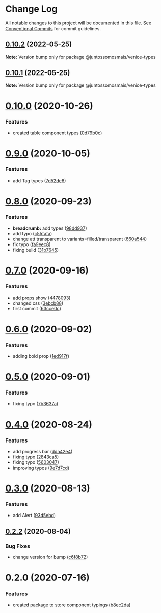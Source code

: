 # Change Log

All notable changes to this project will be documented in this file.
See [Conventional Commits](https://conventionalcommits.org) for commit guidelines.

## [0.10.2](https://github.com/juntossomosmais/venice/compare/@juntossomosmais/venice-types@0.10.1...@juntossomosmais/venice-types@0.10.2) (2022-05-25)

**Note:** Version bump only for package @juntossomosmais/venice-types





## [0.10.1](https://github.com/juntossomosmais/venice/compare/@juntossomosmais/venice-types@0.10.0...@juntossomosmais/venice-types@0.10.1) (2022-05-25)

**Note:** Version bump only for package @juntossomosmais/venice-types





# [0.10.0](https://github.com/juntossomosmais/venice/compare/@juntossomosmais/venice-types@0.9.0...@juntossomosmais/venice-types@0.10.0) (2020-10-26)


### Features

* created table component types ([0d79b0c](https://github.com/juntossomosmais/venice/commit/0d79b0cff430a08102f2315ac74baa403c5bf5bd))





# [0.9.0](https://github.com/juntossomosmais/venice/compare/@juntossomosmais/venice-types@0.8.0...@juntossomosmais/venice-types@0.9.0) (2020-10-05)


### Features

* add Tag types ([7d52de6](https://github.com/juntossomosmais/venice/commit/7d52de67d44d70efe9340a0717fbb437081f02c6))





# [0.8.0](https://github.com/juntossomosmais/venice/compare/@juntossomosmais/venice-types@0.7.0...@juntossomosmais/venice-types@0.8.0) (2020-09-23)


### Features

* **breadcrumb:** add types ([98dd937](https://github.com/juntossomosmais/venice/commit/98dd937701a22ff245cd25c742c6f3173235ca27))
* add typo ([c55fafa](https://github.com/juntossomosmais/venice/commit/c55fafa3842fca875a343b0e5db8aed294bea6a0))
* change att transparent to variants=filled/transparent ([660a544](https://github.com/juntossomosmais/venice/commit/660a5446171c07d6d9ca3645380979bdd937afcf))
* fix typo ([fa9eec8](https://github.com/juntossomosmais/venice/commit/fa9eec878fcee20c46cf4241eb16278b7026bcca))
* fixing build ([31b7645](https://github.com/juntossomosmais/venice/commit/31b764554cc85239aded37126280863a83c9b61d))





# [0.7.0](https://github.com/juntossomosmais/venice/compare/@juntossomosmais/venice-types@0.6.0...@juntossomosmais/venice-types@0.7.0) (2020-09-16)


### Features

* add props show ([4478093](https://github.com/juntossomosmais/venice/commit/44780930b87206d27563f4c1060b34ef440a3ecf))
* changed css ([3ebcb88](https://github.com/juntossomosmais/venice/commit/3ebcb8887f8222c0eed88a37aa7b3f5a8d4d07fb))
* first commit ([63cce0c](https://github.com/juntossomosmais/venice/commit/63cce0cd460370322ca56dc7f4105c91497c43de))





# [0.6.0](https://github.com/juntossomosmais/venice/compare/@juntossomosmais/venice-types@0.5.0...@juntossomosmais/venice-types@0.6.0) (2020-09-02)


### Features

* adding bold prop ([1ed917f](https://github.com/juntossomosmais/venice/commit/1ed917f705631bc31f1bc883b1c2d00e8ee44f2b))





# [0.5.0](https://github.com/juntossomosmais/venice/compare/@juntossomosmais/venice-types@0.4.0...@juntossomosmais/venice-types@0.5.0) (2020-09-01)


### Features

* fixing typo ([7b3637a](https://github.com/juntossomosmais/venice/commit/7b3637a25c6721bbe5e95510449d312f7012dea2))





# [0.4.0](https://github.com/juntossomosmais/venice/compare/@juntossomosmais/venice-types@0.3.0...@juntossomosmais/venice-types@0.4.0) (2020-08-24)


### Features

* add progress bar ([dda42e4](https://github.com/juntossomosmais/venice/commit/dda42e491d31fc446e492e229d5e82cf6e815616))
* fixing typo ([2843ca5](https://github.com/juntossomosmais/venice/commit/2843ca5bebf68c20e74c5da0a7c42c295540081e))
* fixing typo ([5603047](https://github.com/juntossomosmais/venice/commit/560304797253c5039ea2150b20ac055833d44252))
* improving typos ([9e7d7cd](https://github.com/juntossomosmais/venice/commit/9e7d7cd5211e44cfa5b100653e7760fac18d09cf))





# [0.3.0](https://github.com/juntossomosmais/venice/compare/@juntossomosmais/venice-types@0.2.2...@juntossomosmais/venice-types@0.3.0) (2020-08-13)


### Features

* add Alert ([93d5ebd](https://github.com/juntossomosmais/venice/commit/93d5ebde0181eb0d9389587af71266e84bc65cb2))





## [0.2.2](https://github.com/juntossomosmais/venice/compare/@juntossomosmais/venice-types@0.2.0...@juntossomosmais/venice-types@0.2.2) (2020-08-04)


### Bug Fixes

* change version for bump ([c6f8b72](https://github.com/juntossomosmais/venice/commit/c6f8b72c5f74ab662984a91589c0714165f3eb18))





# 0.2.0 (2020-07-16)


### Features

* created package to store component typings ([b8ec2da](https://github.com/juntossomosmais/venice/commit/b8ec2da5b3ead08cbfc8c5b2214f4818687b0f88))
